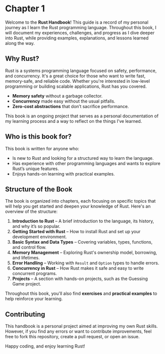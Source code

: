 # Chapter 1
Welcome to the **Rust Handbook**! This guide is a record of my personal journey as I learn the Rust programming language. Throughout this book, I will document my experiences, challenges, and progress as I dive deeper into Rust, while providing examples, explanations, and lessons learned along the way.

## Why Rust?

Rust is a systems programming language focused on safety, performance, and concurrency. It's a great choice for those who want to write fast, memory-safe, and reliable code. Whether you're interested in low-level programming or building scalable applications, Rust has you covered.

- **Memory safety** without a garbage collector.
- **Concurrency** made easy without the usual pitfalls.
- **Zero-cost abstractions** that don’t sacrifice performance.

This book is an ongoing project that serves as a personal documentation of my learning process and a way to reflect on the things I’ve learned.

## Who is this book for?

This book is written for anyone who:

- Is new to Rust and looking for a structured way to learn the language.
- Has experience with other programming languages and wants to explore Rust’s unique features.
- Enjoys hands-on learning with practical examples.

## Structure of the Book

The book is organized into chapters, each focusing on specific topics that will help you get started and deepen your knowledge of Rust. Here's an overview of the structure:

1. **Introduction to Rust** – A brief introduction to the language, its history, and why it’s so popular.
2. **Getting Started with Rust** – How to install Rust and set up your development environment.
3. **Basic Syntax and Data Types** – Covering variables, types, functions, and control flow.
4. **Memory Management** – Exploring Rust's ownership model, borrowing, and lifetimes.
5. **Error Handling** – Working with `Result` and `Option` types to handle errors.
6. **Concurrency in Rust** – How Rust makes it safe and easy to write concurrent programs.
7. **Projects** – A section with hands-on projects, such as the Guessing Game project.

Throughout this book, you'll also find **exercises** and **practical examples** to help reinforce your learning.

## Contributing

This handbook is a personal project aimed at improving my own Rust skills. However, if you find any errors or want to contribute improvements, feel free to fork this repository, create a pull request, or open an issue.

Happy coding, and enjoy learning Rust!
